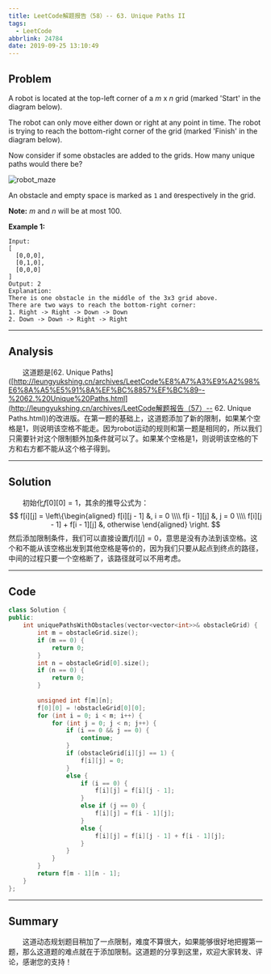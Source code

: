 ```yaml
---
title: LeetCode解题报告（58）-- 63. Unique Paths II
tags:
  - LeetCode
abbrlink: 24784
date: 2019-09-25 13:10:49
---
```


## Problem

A robot is located at the top-left corner of a *m* x *n* grid (marked 'Start' in the diagram below).

The robot can only move either down or right at any point in time. The robot is trying to reach the bottom-right corner of the grid (marked 'Finish' in the diagram below).

Now consider if some obstacles are added to the grids. How many unique paths would there be?

<!-- more -->

![robot_maze](https://assets.leetcode.com/uploads/2018/10/22/robot_maze.png)

An obstacle and empty space is marked as `1` and `0`respectively in the grid.

**Note:** *m* and *n* will be at most 100.

**Example 1:**

```
Input:
[
  [0,0,0],
  [0,1,0],
  [0,0,0]
]
Output: 2
Explanation:
There is one obstacle in the middle of the 3x3 grid above.
There are two ways to reach the bottom-right corner:
1. Right -> Right -> Down -> Down
2. Down -> Down -> Right -> Right
```

------

## Analysis

&emsp;&emsp;这道题是[62. Unique Paths]([http://leungyukshing.cn/archives/LeetCode%E8%A7%A3%E9%A2%98%E6%8A%A5%E5%91%8A%EF%BC%8857%EF%BC%89--%2062.%20Unique%20Paths.html](http://leungyukshing.cn/archives/LeetCode解题报告（57）-- 62. Unique Paths.html))的改进版。在第一题的基础上，这道题添加了新的限制，如果某个空格是1，则说明该空格不能走。因为robot运动的规则和第一题是相同的，所以我们只需要针对这个限制额外加条件就可以了。如果某个空格是1，则说明该空格的下方和右方都不能从这个格子得到。

------

## Solution

&emsp;&emsp;初始化$f[0][0] = 1$，其余的推导公式为：
$$
f[i][j] = \left\{\begin{aligned}
f[i][j - 1] &, i = 0 \\\\
f[i - 1][j] &, j = 0 \\\\
f[i][j - 1] + f[i - 1][j] &, otherwise
\end{aligned}
\right.
$$
然后添加限制条件，我们可以直接设置$f[i][j] = 0$，意思是没有办法到该空格。这个和不能从该空格出发到其他空格是等价的，因为我们只要从起点到终点的路径，中间的过程只要一个空格断了，该路径就可以不用考虑。

------

## Code

```c++
class Solution {
public:
    int uniquePathsWithObstacles(vector<vector<int>>& obstacleGrid) {
        int m = obstacleGrid.size();
        if (m == 0) {
            return 0;
        }
        int n = obstacleGrid[0].size();
        if (n == 0) {
            return 0;
        }
        
        unsigned int f[m][n];
        f[0][0] = !obstacleGrid[0][0];
        for (int i = 0; i < m; i++) {
            for (int j = 0; j < n; j++) {
                if (i == 0 && j == 0) {
                    continue;
                }
                if (obstacleGrid[i][j] == 1) {
                    f[i][j] = 0;
                }
                else {
                    if (i == 0) {
                        f[i][j] = f[i][j - 1];
                    }
                    else if (j == 0) {
                        f[i][j] = f[i - 1][j];
                    }
                    else {
                        f[i][j] = f[i][j - 1] + f[i - 1][j];
                    }
                }
            }
        }
        return f[m - 1][n - 1];
    }
};
```

------

## Summary

&emsp;&emsp;这道动态规划题目稍加了一点限制，难度不算很大，如果能够很好地把握第一题，那么这道题的难点就在于添加限制。这道题的分享到这里，欢迎大家转发、评论，感谢您的支持！
